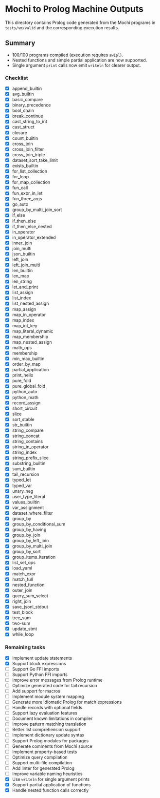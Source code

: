 # Mochi to Prolog Machine Outputs

This directory contains Prolog code generated from the Mochi programs in `tests/vm/valid` and the corresponding execution results.

## Summary

 - 100/100 programs compiled (execution requires `swipl`).
 - Nested functions and simple partial application are now supported.
 - Single argument `print` calls now emit `writeln` for clearer output.

### Checklist
- [x] append_builtin
- [x] avg_builtin
- [x] basic_compare
- [x] binary_precedence
- [x] bool_chain
- [x] break_continue
- [x] cast_string_to_int
- [x] cast_struct
- [x] closure
- [x] count_builtin
- [x] cross_join
- [x] cross_join_filter
- [x] cross_join_triple
- [x] dataset_sort_take_limit
- [x] exists_builtin
- [x] for_list_collection
- [x] for_loop
- [x] for_map_collection
- [x] fun_call
- [x] fun_expr_in_let
- [x] fun_three_args
- [x] go_auto
- [x] group_by_multi_join_sort
- [x] if_else
- [x] if_then_else
- [x] if_then_else_nested
- [x] in_operator
- [x] in_operator_extended
- [x] inner_join
- [x] join_multi
- [x] json_builtin
- [x] left_join
- [x] left_join_multi
- [x] len_builtin
- [x] len_map
- [x] len_string
- [x] let_and_print
- [x] list_assign
- [x] list_index
- [x] list_nested_assign
- [x] map_assign
- [x] map_in_operator
- [x] map_index
- [x] map_int_key
- [x] map_literal_dynamic
- [x] map_membership
- [x] map_nested_assign
- [x] math_ops
- [x] membership
- [x] min_max_builtin
- [x] order_by_map
- [x] partial_application
- [x] print_hello
- [x] pure_fold
- [x] pure_global_fold
- [x] python_auto
- [x] python_math
- [x] record_assign
- [x] short_circuit
- [x] slice
- [x] sort_stable
- [x] str_builtin
- [x] string_compare
- [x] string_concat
- [x] string_contains
- [x] string_in_operator
- [x] string_index
- [x] string_prefix_slice
- [x] substring_builtin
- [x] sum_builtin
- [x] tail_recursion
- [x] typed_let
- [x] typed_var
- [x] unary_neg
- [x] user_type_literal
- [x] values_builtin
- [x] var_assignment
- [x] dataset_where_filter
- [x] group_by
- [x] group_by_conditional_sum
- [x] group_by_having
- [x] group_by_join
- [x] group_by_left_join
- [x] group_by_multi_join
- [x] group_by_sort
- [x] group_items_iteration
- [x] list_set_ops
- [x] load_yaml
 - [x] match_expr
 - [x] match_full
- [x] nested_function
- [x] outer_join
- [x] query_sum_select
- [x] right_join
- [x] save_jsonl_stdout
- [x] test_block
 - [x] tree_sum
 - [x] two-sum
- [x] update_stmt
 - [x] while_loop

### Remaining tasks
- [x] Implement update statements
- [x] Support block expressions
- [ ] Support Go FFI imports
- [ ] Support Python FFI imports
- [ ] Improve error messages from Prolog runtime
- [ ] Optimize generated code for tail recursion
- [ ] Add support for macros
- [ ] Implement module system mapping
- [ ] Generate more idiomatic Prolog for match expressions
- [ ] Handle records with optional fields
- [ ] Support lazy evaluation features
- [ ] Document known limitations in compiler
- [ ] Improve pattern matching translation
- [ ] Better list comprehension support
- [ ] Implement dictionary update syntax
- [ ] Support Prolog modules for packages
- [ ] Generate comments from Mochi source
- [ ] Implement property-based tests
- [ ] Optimize query compilation
- [ ] Support multi-file compilation
- [ ] Add linter for generated Prolog
- [ ] Improve variable naming heuristics
- [x] Use `writeln` for single argument prints
- [x] Support partial application of functions
- [x] Handle nested function calls correctly
